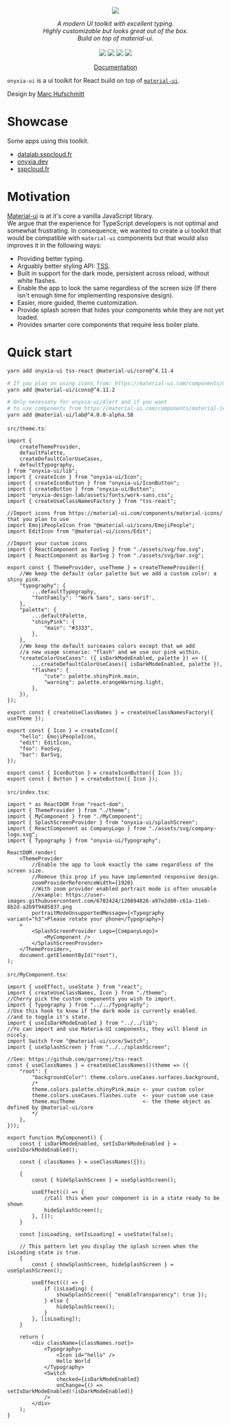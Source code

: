 <p align="center">
    <img src="https://user-images.githubusercontent.com/6702424/120405033-efe83900-c347-11eb-9a7c-7b680c26a18c.png">  
</p>
<p align="center">
    <i>A modern UI toolkit with excellent typing.</i><br>
    <i>Highly customizable but looks great out of the box.</i><br>
    <i>Build on top of material-ui.</i>
    <br>
    <br>
    <img src="https://github.com/garronej/onyxia-ui/workflows/ci/badge.svg?branch=main">
    <img src="https://img.shields.io/bundlephobia/minzip/onyxia-ui">
    <img src="https://img.shields.io/npm/dw/onyxia-ui">
    <img src="https://img.shields.io/npm/l/onyxia-ui">
</p>
<p align="center">
  <a href="https://ui.onyxia.dev">Documentation</a>
</p>

`onyxia-ui` is a ui toolkit for React build on top of [`material-ui`](https://material-ui.com).

Design by [Marc Hufschmitt](http://marchufschmitt.fr/)

# Showcase

Some apps using this toolkit.

-   [datalab.sspcloud.fr](https://datalab.sspcloud.fr/catalog/inseefrlab-helm-charts-datascience)
-   [onyxia.dev](https://onyxia.dev)
-   [sspcloud.fr](https://sspcloud.fr)

# Motivation

[Material-ui](https://material-ui.com) is at it's core a vanilla JavaScript library.  
We argue that the experience for TypeScript developers is not optimal and somewhat frustrating.
In consequence, we wanted to create a ui toolkit that would be compatible with
`material-ui` components but that would also improves it in the following ways:

-   Providing better typing.
-   Arguably better styling API: [TSS](https://github.com/garronej/tss-react).
-   Built in support for the dark mode, persistent across reload, without white flashes.
-   Enable the app to look the same regardless of the screen size (If there isn't enough time for implementing responsive design).
-   Easier, more guided, theme customization.
-   Provide splash screen that hides your components while they are not yet loaded.
-   Provides smarter core components that require less boiler plate.

# Quick start

```bash
yarn add onyxia-ui tss-react @material-ui/core@^4.11.4

# If you plan on using icons from: https://material-ui.com/components/material-icons/
yarn add @material-ui/icons@^4.11.2

# Only necessary for onyxia-ui/Alert and if you want
# to use components from https://material-ui.com/components/material-icons/
yarn add @material-ui/lab@^4.0.0-alpha.58
```

`src/theme.ts`:

```tsx
import {
    createThemeProvider,
    defaultPalette,
    createDefaultColorUseCases,
    defaultTypography,
} from "onyxia-ui/lib";
import { createIcon } from "onyxia-ui/Icon";
import { createIconButton } from "onyxia-ui/IconButton";
import { createButton } from "onyxia-ui/Button";
import "onyxia-design-lab/assets/fonts/work-sans.css";
import { createUseClassNamesFactory } from "tss-react";

//Import icons from https://material-ui.com/components/material-icons/ that you plan to use
import EmojiPeopleIcon from "@material-ui/icons/EmojiPeople";
import EditIcon from "@material-ui/icons/Edit";

//Import your custom icons
import { ReactComponent as FooSvg } from "./assets/svg/foo.svg";
import { ReactComponent as BarSvg } from "./assets/svg/bar.svg";

export const { ThemeProvider, useTheme } = createThemeProvider({
    //We keep the default color palette but we add a custom color: a shiny pink.
    "typography": {
        ...defaultTypography,
        "fontFamily": '"Work Sans", sans-serif',
    },
    "palette": {
        ...defaultPalette,
        "shinyPink": {
            "main": "#3333",
        },
    },
    //We keep the default surceases colors except that we add
    //a new usage scenario: "flash" and we use our pink within.
    "createColorUseCases": ({ isDarkModeEnabled, palette }) => ({
        ...createDefaultColorUseCases({ isDarkModeEnabled, palette }),
        "flashes": {
            "cute": palette.shinyPink.main,
            "warning": palette.orangeWarning.light,
        },
    }),
});

export const { createUseClassNames } = createUseClassNamesFactory({ useTheme });

export const { Icon } = createIcon({
    "hello": EmojiPeopleIcon,
    "edit": EditIcon,
    "foo": FooSvg,
    "bar": BarSvg,
});

export const { IconButton } = createIconButton({ Icon });
export const { Button } = createButton({ Icon });
```

`src/index.tsx`:

```tsx
import * as ReactDOM from "react-dom";
import { ThemeProvider } from "./theme";
import { MyComponent } from "./MyComponent";
import { SplashScreenProvider } from "onyxia-ui/splashScreen";
import { ReactComponent as CompanyLogo } from "./assets/svg/company-logo.svg";
import { Typography } from "onyxia-ui/Typography";

ReactDOM.render(
    <ThemeProvider
        //Enable the app to look exactly the same regardless of the screen size.
        //Remove this prop if you have implemented responsive design.
        zoomProviderReferenceWidth={1920}
        //With zoom provider enabled portrait mode is often unusable
        //example: https://user-images.githubusercontent.com/6702424/120894826-a97e2d00-c61a-11eb-8b2d-a2b9f9485837.png
        portraitModeUnsupportedMessage={<Typography variant="h3">Please rotate your phone</Typography>}
    >
        <SplashScreenProvider Logo={CompanyLogo}>
            <MyComponent />
        </SplashScreenProvider>
    </ThemeProvider>,
    document.getElementById("root"),
);
```

`src/MyComponent.tsx`:

```tsx
import { useEffect, useState } from "react";
import { createUseClassNames, Icon } from "./theme";
//Cherry pick the custom components you wish to import.
import { Typography } from "../../Typography";
//Use this hook to know if the dark mode is currently enabled.
//and to toggle it's state.
import { useIsDarkModeEnabled } from "../../lib";
//Yo can import and use Materia-UI components, they will blend in nicely.
import Switch from "@material-ui/core/Switch";
import { useSplashScreen } from "../../splashScreen";

//See: https://github.com/garronej/tss-react
const { useClassNames } = createUseClassNames()(theme => ({
    "root": {
        "backgroundColor": theme.colors.useCases.surfaces.background,
        /*
        theme.colors.palette.shinyPink.main <- your custom color
        theme.colors.useCases.flashes.cute  <- your custom use case
        theme.muiTheme                      <- the theme object as defined by @material-ui/core
        */
    },
}));

export function MyComponent() {
    const { isDarkModeEnabled, setIsDarkModeEnabled } = useIsDarkModeEnabled();

    const { classNames } = useClassNames({});

    {
        const { hideSplashScreen } = useSplashScreen();

        useEffect(() => {
            //Call this when your component is in a state ready to be shown
            hideSplashScreen();
        }, []);
    }

    const [isLoading, setIsLoading] = useState(false);

    // This pattern let you display the splash screen when the isLoading state is true.
    {
        const { showSplashScreen, hideSplashScreen } = useSplashScreen();

        useEffect(() => {
            if (isLoading) {
                showSplashScreen({ "enableTransparency": true });
            } else {
                hideSplashScreen();
            }
        }, [isLoading]);
    }

    return (
        <div className={classNames.root}>
            <Typography>
                <Icon id="hello" />
                Hello World
            </Typography>
            <Switch
                checked={isDarkModeEnabled}
                onChange={() => setIsDarkModeEnabled(!isDarkModeEnabled)}
            />
        </div>
    );
}
```

